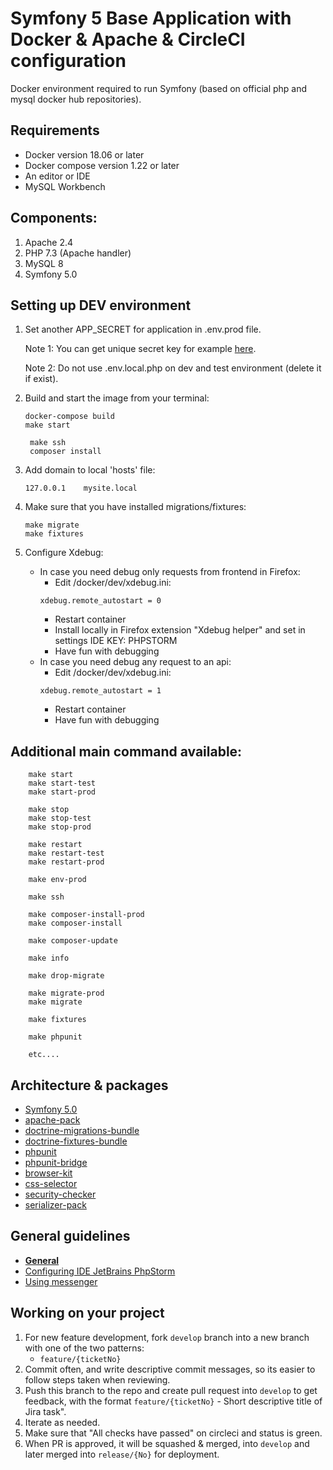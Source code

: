 # Symfony 5 Base Application with Docker & Apache & CircleCI configuration

Docker environment required to run Symfony (based on official php and mysql docker hub repositories).

<!-- 
[![CircleCI](https://circleci.com/gh/dimadeush/docker-apache-php-symfony.svg?style=svg)](https://circleci.com/gh/dimadeush/docker-apache-php-symfony)
[Source code](https://github.com/dimadeush/docker-apache-php-symfony.git)
-->

## Requirements
* Docker version 18.06 or later
* Docker compose version 1.22 or later
* An editor or IDE
* MySQL Workbench

## Components:
1. Apache 2.4
2. PHP 7.3 (Apache handler)
3. MySQL 8
4. Symfony 5.0

## Setting up DEV environment
1. Set another APP_SECRET for application in .env.prod file.
    
    Note 1: You can get unique secret key for example [here](http://nux.net/secret).
    
    Note 2: Do not use .env.local.php on dev and test environment (delete it if exist).
2. Build and start the image from your terminal:
    ```
    docker-compose build
    make start
    ```
   
   ```
    make ssh 
    composer install
    ```
3. Add domain to local 'hosts' file:
    ```
    127.0.0.1    mysite.local
    ```
4. Make sure that you have installed migrations/fixtures:
    ```
    make migrate
    make fixtures
    ```
5. Configure Xdebug:
    - In case you need debug only requests from frontend in Firefox:
        * Edit /docker/dev/xdebug.ini:
        ```
        xdebug.remote_autostart = 0
        ```
        * Restart container
        * Install locally in Firefox extension "Xdebug helper" and set in settings IDE KEY: PHPSTORM
        * Have fun with debugging
    - In case you need debug any request to an api:
        * Edit /docker/dev/xdebug.ini:
        ```
        xdebug.remote_autostart = 1
        ```
        * Restart container
        * Have fun with debugging

## Additional main command available:
```
    make start
    make start-test
    make start-prod
    
    make stop
    make stop-test
    make stop-prod
    
    make restart
    make restart-test
    make restart-prod
    
    make env-prod
    
    make ssh
    
    make composer-install-prod
    make composer-install
    
    make composer-update
    
    make info
    
    make drop-migrate
    
    make migrate-prod
    make migrate
    
    make fixtures
    
    make phpunit
    
    etc....
```

## Architecture & packages
* [Symfony 5.0](https://symfony.com)
* [apache-pack](https://github.com/symfony/recipes-contrib/tree/master/symfony/apache-pack)
* [doctrine-migrations-bundle](https://github.com/doctrine/DoctrineMigrationsBundle)
* [doctrine-fixtures-bundle](https://github.com/doctrine/DoctrineFixturesBundle)
* [phpunit](https://phpunit.de)
* [phpunit-bridge](https://github.com/symfony/phpunit-bridge)
* [browser-kit](https://github.com/symfony/browser-kit)
* [css-selector](https://github.com/symfony/css-selector)
* [security-checker](https://github.com/sensiolabs/security-checker)
* [serializer-pack](https://packagist.org/packages/symfony/serializer-pack)

<!-- * [phpunit-result-printer](https://github.com/mikeerickson/phpunit-pretty-result-printer) -->
<!-- * [messenger](https://symfony.com/doc/current/messenger.html) -->
<!-- * [amqp](https://packagist.org/packages/symfony/amqp-pack) -->
<!-- * [command-scheduler-bundle](https://github.com/j-guyon/CommandSchedulerBundle) -->

## General guidelines
* **[General](docs/general.md)**
* [Configuring IDE JetBrains PhpStorm](docs/phpstorm.md)
* [Using messenger](docs/messenger.md)

## Working on your project
1. For new feature development, fork `develop` branch into a new branch with one of the two patterns:
    * `feature/{ticketNo}`
2. Commit often, and write descriptive commit messages, so its easier to follow steps taken when reviewing.
3. Push this branch to the repo and create pull request into `develop` to get feedback, with the format `feature/{ticketNo}` - Short descriptive title of Jira task".
4. Iterate as needed.
5. Make sure that "All checks have passed" on circleci and status is green.
6. When PR is approved, it will be squashed & merged, into `develop` and later merged into `release/{No}` for deployment.
